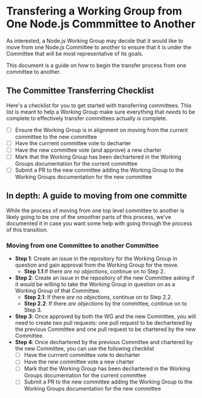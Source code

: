# Transfering a Working Group from One Node.js Commmittee to Another
As interested, a Node.js Working Group may decide that it would like to move from one Node.js Committee to another to ensure that it is under the Committee that will be most representative of its goals.

This document is a guide on how to begin the transfer process from one committee to another.

## The Committee Transferring Checklist
Here's a checklist for you to get started with transferring committees. This list is meant to help a Working Group make sure everything that _needs_ to be complete to effectively transfer committees actually _is_ complete. 

- [ ] Ensure the Working Group is in alignment on moving from the current committee to the new committee
- [ ] Have the currrent committee vote to decharter
- [ ] Have the new committee vote (and approve) a new charter
- [ ] Mark that the Working Group has been dechartered in the Working Groups documentation for the current committee
- [ ] Submit a PR to the new committee adding the Working Group to the Working Groups documentation for the new committee

## In depth: A guide to moving from one committe
While the process of moving from one top level committee to another is likely going to be one of the smoother parts of this process, we've documented it in case you want some help with going through the process of this transition.

### Moving from one Committee to another Committee

* **Step 1**: Create an issue in the repository for the Working Group in question and gain approval from the Working Group for the move.
  * **Step 1.1**:If there _are no objections_, continue on to Step 2.
* **Step 2**: Create an issue in the repository of the new Committee asking if it would be willing to take the Working Group in question on as a Working Group of that Committee.
  * **Step 2.1**: If there _are no objections_, continue on to Step 2.2.
  * **Step 2.2**: If there _are objections_ by the committee, continue on to Step 3.
* **Step 3**: Once approved by both the WG and the new Committee, you will need to create two pull requests: one pull request to be dechartered by the previous Committee and one pull request to be chartered by the new Committee.
* **Step 4**: Once dechartered by the previous Committee and chartered by the new Committee, you can use the following checklist 
  * [ ] Have the currrent committee vote to decharter
  * [ ] Have the new committee vote a new charter
  * [ ] Mark that the Working Group has been dechartered in the Working Groups documentation for the current committee
  * [ ] Submit a PR to the new committee adding the Working Group to the Working Groups documentation for the new committee
